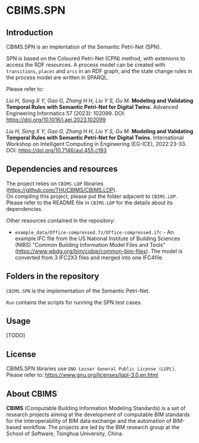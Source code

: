 # CBIMS.SPN


## Introduction

CBIMS.SPN is an implentation of the Semantic Petri-Net (SPN). 

SPN is based on the Coloured Petri-Net (CPN) method, with extenions to access the RDF resources. A process model can be created with `transitions`, `places` and `arcs` in an RDF graph, and the state change rules in the process model are written in SPARQL.

Please refer to:

*Liu H, Song X Y, Gao G, Zhang H H, Liu Y S, Gu M.* 
**Modeling and Validating Temporal Rules with Semantic Petri-Net for Digital Twins.**
Advanced Engineering Informatics 57 (2023): 102099.
DOI: https://doi.org/10.1016/j.aei.2023.102099

*Liu H, Song X Y, Gao G, Zhang H H, Liu Y S, Gu M.* 
**Modeling and Validating Temporal Rules with Semantic Petri-Net for Digital Twins.**
International Workshop on Intelligent Computing in Engineering (EG-ICE), 2022:23-33. 
DOI: https://doi.org/10.7146/aul.455.c193


## Dependencies and resources

The project relies on `CBIMS.LDP` libraries (https://github.com/THUCBIMS/CBIMS.LDP).  
On compiling this project, please put the folder adjacent to `CBIMS.LDP`.   
Please refer to the README file in `CBIMS.LDP` for the details about its dependencies.


Other resources contained in the repository:

* `example_data/Office-compressed.7z/Office-compressed.ifc` - An example IFC file from the US National Institute of Building Sciences (NIBS) "Common Building Information Model Files and Tools" (https://www.wbdg.org/bim/cobie/common-bim-files). The model is converted from 3 IFC2X3 files and merged into one IFC4file.

## Folders in the repository

`CBIMS.SPN` is the implementation of the Semantic Petri-Net.

`Run` contains the scripts for running the SPN test cases. 

## Usage

[TODO]

## License

CBIMS.SPN libraries use `GNU Lesser General Public License (LGPL)`. 
Please refer to:
https://www.gnu.org/licenses/lgpl-3.0.en.html

## About CBIMS

**CBIMS** (Computable Building Information Modeling Standards) is a set of research projects aiming at the development of computable BIM standards for the interoperability of BIM data exchange and the automation of BIM-based workflow. The projects are led by the BIM research group at the School of Software, Tsinghua University, China.

